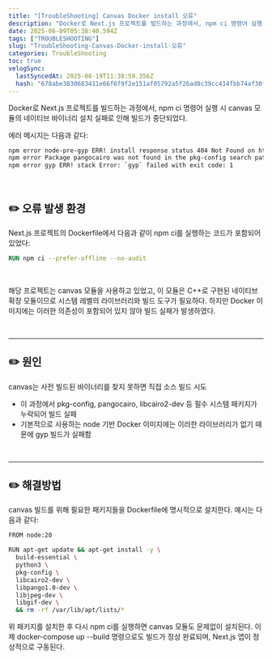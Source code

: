 ```yaml
---
title: "[TroubleShooting] Canvas Docker install 오류"
description: "Docker로 Next.js 프로젝트를 빌드하는 과정에서, npm ci 명령어 실행 시 canvas 모듈의 네이티브 바이너리 설치 실패로 인해 빌드가 중단되는 오류"
date: 2025-06-09T05:38:40.594Z
tags: ["TROUBLESHOOTING"]
slug: "TroubleShooting-Canvas-Docker-install-오류"
categories: TroubleShooting
toc: true
velogSync:
  lastSyncedAt: 2025-08-19T11:38:59.356Z
  hash: "678abe3830683411e66f6f9f2e151af05792a5f26ad8c39cc414fbb74af30f09"
---
```


Docker로 Next.js 프로젝트를 빌드하는 과정에서, npm ci 명령어 실행 시 canvas 모듈의 네이티브 바이너리 설치 실패로 인해 빌드가 중단되었다.

에러 메시지는 다음과 같다:

```bash
npm error node-pre-gyp ERR! install response status 404 Not Found on https://github.com/Automattic/node-canvas/releases/download/...
npm error Package pangocairo was not found in the pkg-config search path.
npm error gyp ERR! stack Error: `gyp` failed with exit code: 1
```

<br>

## ✏️ 오류 발생 환경
Next.js 프로젝트의 Dockerfile에서 다음과 같이 npm ci를 실행하는 코드가 포함되어 있었다:

```Dockerfile
RUN npm ci --prefer-offline --no-audit
```

<br>

해당 프로젝트는 canvas 모듈을 사용하고 있었고, 이 모듈은 C++로 구현된 네이티브 확장 모듈이므로 시스템 레벨의 라이브러리와 빌드 도구가 필요하다. 하지만 Docker 이미지에는 이러한 의존성이 포함되어 있지 않아 빌드 실패가 발생하였다.

<br>

---

## ✏️ 원인
canvas는 사전 빌드된 바이너리를 찾지 못하면 직접 소스 빌드 시도
- 이 과정에서 pkg-config, pangocairo, libcairo2-dev 등 필수 시스템 패키지가 누락되어 빌드 실패
- 기본적으로 사용하는 node 기반 Docker 이미지에는 이러한 라이브러리가 없기 때문에 gyp 빌드가 실패함

<br>

---
## ✏️ 해결방법
canvas 빌드를 위해 필요한 패키지들을 Dockerfile에 명시적으로 설치한다. 예시는 다음과 같다:

```bash
FROM node:20

RUN apt-get update && apt-get install -y \
  build-essential \
  python3 \
  pkg-config \
  libcairo2-dev \
  libpango1.0-dev \
  libjpeg-dev \
  libgif-dev \
  && rm -rf /var/lib/apt/lists/*
```

위 패키지를 설치한 후 다시 npm ci를 실행하면 canvas 모듈도 문제없이 설치된다.
이제 docker-compose up --build 명령으로도 빌드가 정상 완료되며, Next.js 앱이 정상적으로 구동된다.